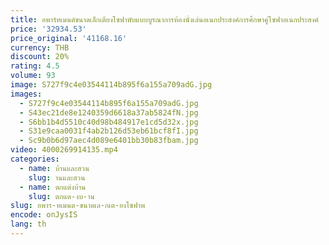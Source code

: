 ```yaml
---
title: อพาร์ทเมนต์ขนาดเล็กเตียงโซฟาพับแบบบูรณาการห้องนั่งเล่นอเนกประสงค์การศึกษาคู่โซฟาอเนกประสงค์
price: '32934.53'
price_original: '41168.16'
currency: THB
discount: 20%
rating: 4.5
volume: 93
image: S727f9c4e03544114b895f6a155a709adG.jpg
images:
  - S727f9c4e03544114b895f6a155a709adG.jpg
  - S43ec21de8e1240359d6618a37ab5824fN.jpg
  - S6bb1b4d5510c40d98b484917e1cd5d32x.jpg
  - S31e9caa0031f4ab2b126d53eb61bcf8fI.jpg
  - Sc9b0b6d97aec4d089e6401bb30b83fbam.jpg
video: 4000269914135.mp4
categories:
  - name: บ้านและสวน
    slug: านและสวน
  - name: ตกแต่งบ้าน
    slug: ตกแต-งบ-าน
slug: อพาร-ทเมนต-ขนาดเล-กเต-ยงโซฟาพ
encode: onJysIS
lang: th
---
```

  